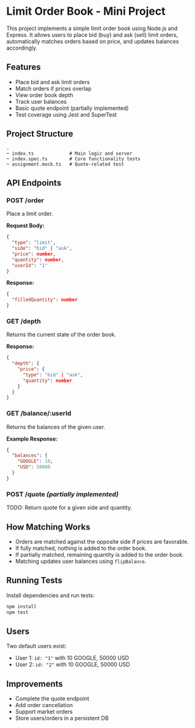 # Limit Order Book - Mini Project

This project implements a simple limit order book using Node.js and Express. It allows users to place bid (buy) and ask (sell) limit orders, automatically matches orders based on price, and updates balances accordingly.

## Features

- Place bid and ask limit orders
- Match orders if prices overlap
- View order book depth
- Track user balances
- Basic quote endpoint (partially implemented)
- Test coverage using Jest and SuperTest

## Project Structure

```
.
─ index.ts             # Main logic and server
─ index.spec.ts        # Core functionality tests
─ assignment.mock.ts   # Quote-related test
```

## API Endpoints

### POST /order

Place a limit order.

**Request Body:**
```json
{
  "type": "limit",
  "side": "bid" | "ask",
  "price": number,
  "quantity": number,
  "userId": "1"
}
```

**Response:**
```json
{
  "filledQuantity": number
}
```

### GET /depth

Returns the current state of the order book.

**Response:**
```json
{
  "depth": {
    "price": {
      "type": "bid" | "ask",
      "quantity": number
    }
  }
}
```

### GET /balance/:userId

Returns the balances of the given user.

**Example Response:**
```json
{
  "balances": {
    "GOOGLE": 10,
    "USD": 50000
  }
}
```

### POST /quote *(partially implemented)*

TODO: Return quote for a given side and quantity.

## How Matching Works

- Orders are matched against the opposite side if prices are favorable.
- If fully matched, nothing is added to the order book.
- If partially matched, remaining quantity is added to the order book.
- Matching updates user balances using `flipBalance`.

## Running Tests

Install dependencies and run tests:

```bash
npm install
npm test
```

## Users

Two default users exist:

- User 1: `id: "1"` with 10 GOOGLE, 50000 USD
- User 2: `id: "2"` with 10 GOOGLE, 50000 USD

## Improvements

- Complete the quote endpoint
- Add order cancellation
- Support market orders
- Store users/orders in a persistent DB